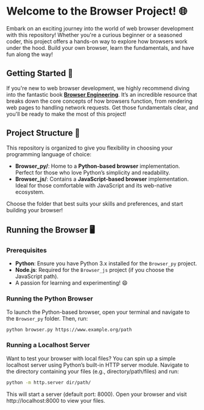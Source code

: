 # Welcome to the Browser Project! 🌐

Embark on an exciting journey into the world of web browser development with this repository! Whether you're a curious beginner or a seasoned coder, this project offers a hands-on way to explore how browsers work under the hood. Build your own browser, learn the fundamentals, and have fun along the way!

## Getting Started 🚀

If you're new to web browser development, we highly recommend diving into the fantastic book **[Browser Engineering](https://browser.engineering/)**. It’s an incredible resource that breaks down the core concepts of how browsers function, from rendering web pages to handling network requests. Get those fundamentals clear, and you'll be ready to make the most of this project!

## Project Structure 📂

This repository is organized to give you flexibility in choosing your programming language of choice:

- **Browser_py/**: Home to a **Python-based browser** implementation. Perfect for those who love Python’s simplicity and readability.
- **Browser_js/**: Contains a **JavaScript-based browser** implementation. Ideal for those comfortable with JavaScript and its web-native ecosystem.

Choose the folder that best suits your skills and preferences, and start building your browser!

## Running the Browser 🖥️

### Prerequisites
- **Python**: Ensure you have Python 3.x installed for the `Browser_py` project.
- **Node.js**: Required for the `Browser_js` project (if you choose the JavaScript path).
- A passion for learning and experimenting! 😄

### Running the Python Browser
To launch the Python-based browser, open your terminal and navigate to the `Browser_py` folder. Then, run:

```bash
python browser.py https://www.example.org/path
```

### Running a Localhost Server
Want to test your browser with local files? You can spin up a simple localhost server using Python’s built-in HTTP server module. Navigate to the directory containing your files (e.g., directory/path/files) and run:

```bash
python -m http.server dir/path/
```

This will start a server (default port: 8000). Open your browser and visit http://localhost:8000 to view your files.